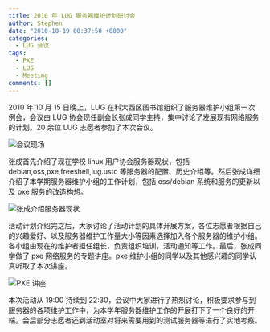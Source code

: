 ```yaml
---
title: 2010 年 LUG 服务器维护计划研讨会
author: Stephen
date: "2010-10-19 00:37:50 +0800"
categories:
  - LUG 会议
tags:
  - PXE
  - LUG
  - Meeting
comments: []
---
```


2010 年 10 月 15 日晚上，LUG 在科大西区图书馆组织了服务器维护小组第一次例会，会议由 LUG 协会现任副会长张成同学主持，集中讨论了发展现有网络服务的计划。20 余位 LUG 志愿者参加了本次会议。

![会议现场](https://ftp.lug.ustc.edu.cn/wp-content/gallery/2010-lug-pxe-dev-meeting/img_8131.jpg)

张成首先介绍了现在学校 linux 用户协会服务器现状，包括 debian,oss,pxe,freeshell,lug.ustc 等服务器的配置、历史介绍等。然后张成详细介绍了本学期服务器维护小组的工作计划，包括 oss/debian 系统和服务的更新以及 pxe 服务的改造构想。

![张成介绍服务器现状](https://ftp.lug.ustc.edu.cn/wp-content/gallery/2010-lug-pxe-dev-meeting/img_8126.jpg)

活动计划介绍完之后，大家讨论了活动计划的具体开展方案，各位志愿者根据自己的兴趣爱好、以及服务器维护工作量大小等因素选择加入各个服务器的维护小组。各小组由现在的维护者担任组长，负责组织培训，活动通知等工作。最后，张成同学做了 pxe 网络服务的专题讲座。pxe 维护小组的同学以及其他感兴趣的同学认真听取了本次讲座。

![PXE 讲座](https://ftp.lug.ustc.edu.cn/wp-content/gallery/2010-lug-pxe-dev-meeting/img_8136.jpg)

本次活动从 19:00 持续到 22:30，会议中大家进行了热烈讨论，积极要求参与到服务器的各项维护工作中，为本学年服务器维护工作的开展打下了一个良好的开端。会后部分志愿者还到活动室对将来需要用到的测试服务器等进行了实地考察。

